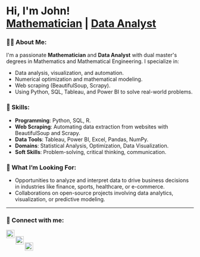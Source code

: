 <h1>Hi, I'm John! <br/><a href="https://github.com/jsonlaz">Mathematician</a> | <a href="https://www.linkedin.com/in/john-success-lazarus-040b89195">Data Analyst</a></h1>

### 👨‍💻 About Me:
I'm a passionate **Mathematician** and **Data Analyst** with dual master's degrees in Mathematics and Mathematical Engineering. I specialize in:
- Data analysis, visualization, and automation.  
- Numerical optimization and mathematical modeling.
- Web scraping (BeautifulSoup, Scrapy).  
- Using Python, SQL, Tableau, and Power BI to solve real-world problems.

### 💼 Skills:
- **Programming**: Python, SQL, R.
- **Web Scraping**: Automating data extraction from websites with BeautifulSoup and Scrapy. 
- **Data Tools**: Tableau, Power BI, Excel, Pandas, NumPy.  
- **Domains**: Statistical Analysis, Optimization, Data Visualization.  
- **Soft Skills**: Problem-solving, critical thinking, communication. 

### 🔎 What I’m Looking For:
- Opportunities to analyze and interpret data to drive business decisions in industries like finance, sports, healthcare, or e-commerce.
- Collaborations on open-source projects involving data analytics, visualization, or predictive modeling.

---

### 🤝 Connect with me:
[<img align="left" alt="LinkedIn" width="22px" src="https://cdn.jsdelivr.net/npm/simple-icons@v3/icons/linkedin.svg" />][linkedin]  
[<img align="left" alt="Instagram" width="22px" src="https://cdn.jsdelivr.net/npm/simple-icons@v3/icons/instagram.svg" />][instagram]  
[<img align="left" alt="Email" width="22px" src="https://cdn.jsdelivr.net/npm/simple-icons@v3/icons/gmail.svg" />][email]  

[email]: mailto:jsonlaz@hotmail.com
[linkedin]: https://www.linkedin.com/in/john-success-lazarus-040b89195
[instagram]: https://www.instagram.com/json_laz


